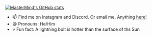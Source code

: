 [![MasterMind's GitHub stats](https://github-readme-stats.vercel.app/api?username=memastermind&hide=stars&count_private=true&show_icons=true&title_color=21ebd3&bg_color=2A2D32&icon_color=21ebd3&text_color=fff200)](https://github.com/anuraghazra/github-readme-stats)



- 📫 Find me on Instagram and Discord. Or email me. Anything [here!](https://www.memastermind.tk)
- 😄 Pronouns: He/Him
- ⚡ Fun fact: A lightning bolt is hotter than the surface of ths Sun

